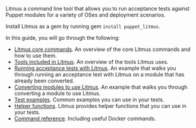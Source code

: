 Litmus a command line tool that allows you to run acceptance tests against Puppet modules for a variety of OSes and deployment scenarios.

Install Litmus as a gem by running gem `install puppet_litmus`.

In this guide, you will go through the following:

* [Litmus core commands](https://github.com/puppetlabs/puppet_litmus/wiki/Litmus-core-commands). An overview of the core Litmus commands and how to use them.
* [Tools included in Litmus](https://github.com/puppetlabs/puppet_litmus/wiki/tools-included-in-Litmus). An overview of the tools Litmus uses.
* [Running acceptance tests with Litmus](https://github.com/puppetlabs/puppet_litmus/wiki/Running-acceptance-tests). An example that walks you through running an acceptance test with Litmus on a module that has already been converted.
* [Converting modules to use Litmus](https://github.com/puppetlabs/puppet_litmus/wiki/Converting-a-module-to-use-Litmus). An example that walks you through converting a module to use Litmus.
* [Test examples](https://github.com/puppetlabs/puppet_litmus/wiki/converting-tests-from-beaker-rspec-to-litmus). Common examples you can use in your tests. 
* [Helper functions](https://github.com/puppetlabs/puppet_litmus/wiki/Litmus-helper-functions). Litmus provides helper functions that you can use in your tests.
* [Command reference](https://github.com/puppetlabs/puppet_litmus/wiki/Helper-Functions-for-Litmus). Including useful Docker commands. 